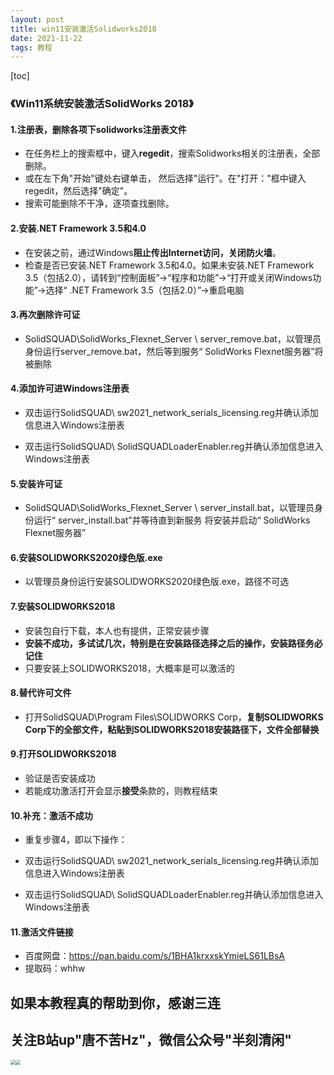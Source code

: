 ```yaml
---
layout: post
title: win11安装激活Solidworks2018
date: 2021-11-22
tags: 教程   
---
```


[toc]

### 《Win11系统安装激活SolidWorks 2018》

#### 1.注册表，删除各项下solidworks注册表文件

- 在任务栏上的搜索框中，键入**regedit**，搜索Solidworks相关的注册表，全部删除。
- 或在左下角"开始"键处右键单击， 然后选择"运行"。在"打开："框中键入 regedit，然后选择"确定"。
- 搜索可能删除不干净，逐项查找删除。

#### 2.安装.NET Framework 3.5和4.0

- 在安装之前，通过Windows**阻止传出Internet访问，关闭防火墙**。
- 检查是否已安装.NET Framework 3.5和4.0。如果未安装.NET Framework 3.5（包括2.0），请转到“控制面板”->“程序和功能”->“打开或关闭Windows功能”->选择“ .NET Framework 3.5（包括2.0）”->重启电脑

#### 3.再次删除许可证

- SolidSQUAD\SolidWorks_Flexnet_Server \ server_remove.bat，以管理员身份运行server_remove.bat，然后等到服务“ SolidWorks Flexnet服务器”将被删除


#### 4.添加许可进Windows注册表

- 双击运行SolidSQUAD\ sw2021_network_serials_licensing.reg并确认添加信息进入Windows注册表

- 双击运行SolidSQUAD\ SolidSQUADLoaderEnabler.reg并确认添加信息进入Windows注册表


#### 5.安装许可证

- SolidSQUAD\SolidWorks_Flexnet_Server \ server_install.bat，以管理员身份运行“  server_install.bat”并等待直到新服务
  将安装并启动“ SolidWorks Flexnet服务器”

#### 6.安装SOLIDWORKS2020绿色版.exe

- 以管理员身份运行安装SOLIDWORKS2020绿色版.exe，路径不可选

#### 7.安装SOLIDWORKS2018

- 安装包自行下载，本人也有提供，正常安装步骤
- **安装不成功，多试试几次，特别是在安装路径选择之后的操作，安装路径务必记住**
- 只要安装上SOLIDWORKS2018，大概率是可以激活的

#### 8.替代许可文件

- 打开SolidSQUAD\Program Files\SOLIDWORKS Corp，**复制SOLIDWORKS Corp下的全部文件，粘贴到SOLIDWORKS2018安装路径下，文件全部替换**

#### 9.打开SOLIDWORKS2018

- 验证是否安装成功
- 若能成功激活打开会显示**接受**条款的，则教程结束

#### 10.补充：激活不成功

- 重复步骤4，即以下操作：

- 双击运行SolidSQUAD\ sw2021_network_serials_licensing.reg并确认添加信息进入Windows注册表

- 双击运行SolidSQUAD\ SolidSQUADLoaderEnabler.reg并确认添加信息进入Windows注册表

#### 11.激活文件链接

  - 百度网盘：https://pan.baidu.com/s/1BHA1krxxskYmieLS61LBsA
  - 提取码：whhw

## 如果本教程真的帮助到你，感谢三连

## 关注B站up"唐不苦Hz"，微信公众号"半刻清闲"

  <img type="image" src="https://1696793495.github.io//images/readme/bilibili.png" style="float: left; zoom: 50%;" /><img type="image" src="https://1696793495.github.io//images/readme/gongzhonghao.png" style="float: centre; zoom: 50%;" />